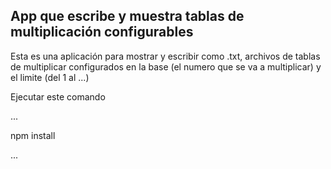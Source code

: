 

## App que escribe y muestra tablas de multiplicación configurables

Esta es una aplicación para mostrar y escribir como .txt, archivos de tablas de multiplicar configurados en 
la base (el numero que se va a multiplicar) y el limite (del 1 al ...)

Ejecutar este comando

...

npm install

...